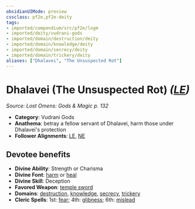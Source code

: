 ```yaml
---
obsidianUIMode: preview
cssclass: pf2e,pf2e-deity
tags:
- imported/compendium/src/pf2e/logm
- imported/deity/vudrani-gods
- imported/domain/destruction/deity
- imported/domain/knowledge/deity
- imported/domain/secrecy/deity
- imported/domain/trickery/deity
aliases: ["Dhalavei", "The Unsuspected Rot"]
---
```

# Dhalavei (The Unsuspected Rot) *([LE](lawful-evil-b1.md))*  
*Source: Lost Omens: Gods & Magic p. 132*  

- **Category**: Vudrani Gods
- **Anathema**: betray a fellow servant of Dhalavei, harm those under Dhalavei's protection
- **Follower Alignments**: [LE](lawful-evil-b1.md), [NE](neutral-evil-b1.md)

## Devotee benefits

- **Divine Ability**: Strength or Charisma
- **Divine Font**: [harm](../../spells/harm.md) or [heal](../../spells/heal.md)
- **Divine Skill**: Deception
- **Favored Weapon**: [temple sword](../../equipment/items/temple-sword.md)
- **Domains**: [destruction](../domains.md#Destruction), [knowledge](../domains.md#Knowledge), [secrecy](../domains.md#Secrecy), [trickery](../domains.md#Trickery)
- **Cleric Spells**: 1st: [fear](../../spells/fear.md); 4th: [glibness](../../spells/glibness.md); 6th: [mislead](../../spells/mislead.md)